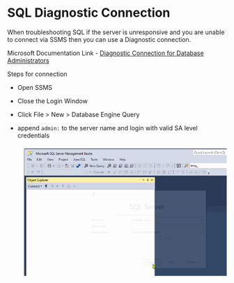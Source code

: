 # SQL Diagnostic Connection

When troubleshooting SQL if the server is unresponsive and you are unable to connect via SSMS then you can use a Diagnostic connection.

Microsoft Documentation Link - [Diagnostic Connection for Database Administrators](https://docs.microsoft.com/en-us/sql/database-engine/configure-windows/diagnostic-connection-for-database-administrators?view=sql-server-ver15)

Steps for connection

* Open SSMS
* Close the Login Window
* Click File &gt; New &gt; Database Engine Query
* append `admin:` to the server name and login with valid SA level credentials

  ![example gif](../.gitbook/assets/ssmsDAC.gif)

